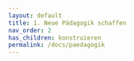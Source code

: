 ```yaml
---
layout: default
title: 1. Neue Pädagogik schaffen
nav_order: 2
has_children: konstruieren
permalink: /docs/paedagogik
---
```

